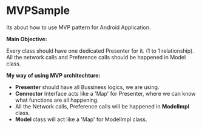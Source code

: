 # MVPSample
Its about how to use MVP pattern for Android Application. 

<b>Main Objective:</b><br/>

Every class should have one dedicated Presenter for it. (1 to 1 relationship).
All the network calls and Preference calls should be happened in Model class.

<b>My way of using MVP architechture:</b>

* <b>Presenter</b> should have all Bussiness logics, we are using.
* <b>Connector</b> Interface acts like a 'Map' for Presenter, where we can know what functions are all happening. 
* All the Network calls, Preference calls will be happened in <b>ModelImpl</b> class.
* <b>Model</b> class will act like a 'Map' for ModelImpl class.

